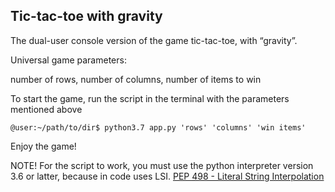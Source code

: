 ## Tic-tac-toe with gravity

The dual-user console version of the game tic-tac-toe, with “gravity”.

Universal game parameters:

number of rows, number of columns, number of items to win

To start the game, run the script in the terminal with the parameters mentioned above

```
@user:~/path/to/dir$ python3.7 app.py 'rows' 'columns' 'win items'
```
Enjoy the game!

NOTE!
For the script to work, you must use the python interpreter version 3.6 or latter, because in code uses
LSI. 
[PEP 498 - Literal String Interpolation](https://www.python.org/dev/peps/pep-0498/)
